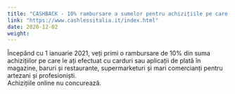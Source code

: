 ```yaml
---
title: "CASHBACK - 10% rambursare a sumelor pentru achizițiile pe care le efectuați cu carduri sau aplicații de plată"
link: "https://www.cashlessitalia.it/index.html"
date: 2020-12-02
weight: 
---
```


Începând cu 1 ianuarie 2021, veți primi o rambursare de 10% din suma achizițiilor pe care le ați efectuat cu carduri sau aplicații de plată în magazine, baruri și restaurante, supermarketuri și mari comercianți pentru artezani și profesioniști.  
Achizițiile online nu concurează.
